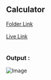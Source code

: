 ## Calculator

[Folder Link](https://github.com/imankitadas/Fullstack-Javascript-Projects-2023/tree/main/JAVASCRIPT%20ASSIGNMENTS/03_Calculator)<br><br>
[Live Link](https://6537914137a6190e11073419--willowy-vacherin-19de92.netlify.app/)<br><br>
### Output :
![Image](https://github.com/snehalgadge/Full-Stack-JavaScript-Projects-2022-/assets/131391850/c0959b1e-6b06-4222-8546-7f159afff6e0)